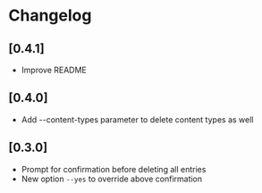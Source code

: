 # Changelog

## [0.4.1]
- Improve README

## [0.4.0]
- Add --content-types parameter to delete content types as well

## [0.3.0]
- Prompt for confirmation before deleting all entries
- New option `--yes` to override above confirmation

